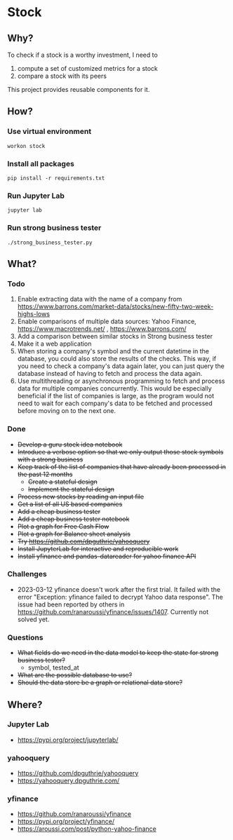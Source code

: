 # Stock

## Why?

To check if a stock is a worthy investment, I need to

1. compute a set of customized metrics for a stock
2. compare a stock with its peers

This project provides reusable components for it.

## How?

### Use virtual environment

```commandline
workon stock
```

### Install all packages

```commandline
pip install -r requirements.txt
```

### Run Jupyter Lab

```commandline
jupyter lab
```

### Run strong business tester

```commandline
./strong_business_tester.py
```

## What?

### Todo
1. Enable extracting data with the name of a company from https://www.barrons.com/market-data/stocks/new-fifty-two-week-highs-lows
2. Enable comparisons of multiple data sources: Yahoo Finance, https://www.macrotrends.net/ , https://www.barrons.com/
3. Add a comparison between similar stocks in Strong business tester
4. Make it a web application
5. When storing a company's symbol and the current datetime in the database, you could also store the results of the
   checks. This way, if you need to check a company's data again later, you can just query the database instead of
   having to fetch and process the data again.
6. Use multithreading or asynchronous programming to fetch and process data for multiple companies concurrently. This
   would be especially beneficial if the list of companies is large, as the program would not need to wait for each
   company's data to be fetched and processed before moving on to the next one.

### Done
* ~~Develop a guru stock idea notebook~~
* ~~Introduce a verbose option so that we only output those stock symbols with a strong business~~
* ~~Keep track of the list of companies that have already been processed in the past 12 months~~
    * ~~Create a stateful design~~
    * ~~Implement the stateful design~~
* ~~Process new stocks by reading an input file~~
* ~~Get a list of all US based companies~~
* ~~Add a cheap business tester~~
* ~~Add a cheap business tester notebook~~
* ~~Plot a graph for Free Cash Flow~~
* ~~Plot a graph for Balance sheet analysis~~
* ~~Try https://github.com/dpguthrie/yahooquery~~
* ~~Install JupyterLab for interactive and reproducible work~~
* ~~Install yfinance and pandas-datareader for yahoo finance API~~

### Challenges

* 2023-03-12 yfinance doesn't work after the first trial. It failed with the error "Exception: yfinance failed to
  decrypt Yahoo data response". The issue had been reported by others
  in https://github.com/ranaroussi/yfinance/issues/1407. Currently not solved yet.

### Questions

* ~~What fields do we need in the data model to keep the state for strong business tester?~~
    * symbol, tested_at
* ~~What are the possible database to use?~~
* ~~Should the data store be a graph or relational data store?~~

## Where?

### Jupyter Lab

* https://pypi.org/project/jupyterlab/

### yahooquery

* https://github.com/dpguthrie/yahooquery
* https://yahooquery.dpguthrie.com/

### yfinance

* https://github.com/ranaroussi/yfinance
* https://pypi.org/project/yfinance/
* https://aroussi.com/post/python-yahoo-finance
